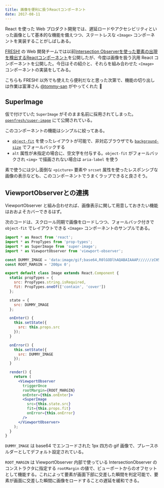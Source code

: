 ```yaml
---
title: 画像を便利に扱うReactコンポーネント
date: 2017-08-11
---
```


React を使った Web プロダクト開発では、遅延ロードやアクセシビリティといった画像として基本的な機能を備えつつ、ステートレスな `<Image>` コンポーネントを実装することがしばしある。

[FRESH!](https://freshlive.tv) の Web 開発チームでは以前[Intersection Observerを使った要素の出現を検出するReactコンポーネント](/posts/2017/openfresh-viewport-observer.html)を公開したが、今度は画像を扱う汎用 React コンポーネントを公開した。今日はその紹介と、それらを組み合わせた `<Image>` コンポーネントの実装をしてみる。

こちらも FRESH! 以外でも使えたら便利だなと思った次第で、機能の切り出しは作業は富澤さん [@tommy-san](https://github.com/tommy-san) がやってくれた 🙏

## SuperImage

仮で付けていた `SuperImage` がそのまま名前に採用されてしまった。[`openfresh/super-image`](https://github.com/openfresh/super-image) にて公開されている。

このコンポーネントの機能はシンプルに絞ってある。

- [`object-fit`](https://developer.mozilla.org/ja/docs/Web/CSS/object-fit) を使ったレイアウトが可能で、非対応ブラウザでも [`background-size`](https://developer.mozilla.org/ja/docs/Web/CSS/background-size) でフォールバックする
- `alt` 属性が未指定の場合に、空文字を付与する。`object-fit` がフォールバックされ `<img>` で描画されない場合は `aria-label` を使う

素で使うには少し面倒な `<picture>` 要素や `srcset` 属性を使ったレスポンシブな画像の表示なども、このコンポーネントでうまくラップできると良さそう。

## ViewportObserverとの連携

ViewportObserver と組み合わせれば、画像表示に関して用意しておきたい機能はおおよそカバーできるはず。

次のコードは、スクロール同期で画像をロードしつつ、フォールバック付きで `object-fit` でレイアウトできる `<Image>` コンポーネントのサンプルである。

```jsx
import * as React from 'react';
import * as PropTypes from 'prop-types';
import * as SuperImage from 'super-image';
import * as ViewportObserver from 'viewport-observer';

const DUMMY_IMAGE = 'data:image/gif;base64,R0lGODlhAQABAIAAAP//////zCH5BAEHAAAALAAAAAABAAEAAAICRAEAOw==';
const ROOT_MARGIN = '200px 0';

export default class Image extends React.Component {
  static propTypes = {
    src: PropTypes.string.isRequired,
    fit: PropTypes.oneOf(['contain', 'cover'])
  };

  state = {
    src: DUMMY_IMAGE
  };

  onEnter() {
    this.setState({
      src: this.props.src
    });
  }

  onError() {
    this.setState({
      src: DUMMY_IMAGE
    });
  }

  render() {
    return (
      <ViewportObserver
        triggerOnce
        rootMargin={ROOT_MARGIN}
        onEnter={this.onEnter}>
        <SuperImage
          src={this.state.src}
          fit={this.props.fit}
          onError={this.onError}
        />
      </ViewportObserver>
    );
  }
}
```

`DUMMY_IMAGE` は base64 でエンコードされた 1px 四方の gif 画像で、プレースホルダーとしてデフォルト設定されている。

`ROOT_MARGIN` は ViewportObserver 内部で使っている IntersectionObserver のコンストラクタに指定する `rootMargin` の値で、ビューポートからのオフセットとして機能する。これによって要素が画面下部に交差した瞬間を判定可能で、要素が画面に交差した瞬間に画像をロードすることの遅延を緩和できる。
